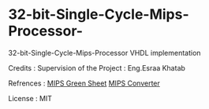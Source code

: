 # 32-bit-Single-Cycle-Mips-Processor-
32-bit-Single-Cycle-Mips-Processor VHDL implementation 

Credits :
Supervision of the Project : Eng.Esraa Khatab

Refrences :
[MIPS Green Sheet](https://inst.eecs.berkeley.edu/~cs61c/resources/MIPS_Green_Sheet.pdf "Mips Green sheet")
[MIPS Converter](http://eg.bucknell.edu/~csci320/mips_web/ "MIPS Converter")

License :
MIT 
